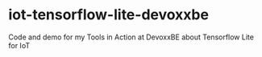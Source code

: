 # iot-tensorflow-lite-devoxxbe
Code and demo for my Tools in Action at DevoxxBE about Tensorflow Lite for IoT
